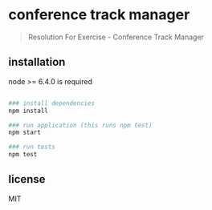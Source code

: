 # conference track manager

> Resolution For Exercise - Conference Track Manager

## installation

node >= 6.4.0 is required

``` bash

### install dependencies
npm install

### run application (this runs npm test)
npm start

### run tests
npm test

```

## license

MIT
